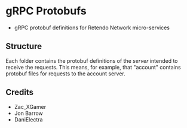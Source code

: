 # gRPC Protobufs
- gRPC protobuf definitions for Retendo Network micro-services

## Structure
Each folder contains the protobuf definitions of the *server* intended to receive the requests. This means, for example, that "account" contains protobuf files for requests to the account server.

## Credits
- Zac_XGamer
- Jon Barrow
- DaniElectra
